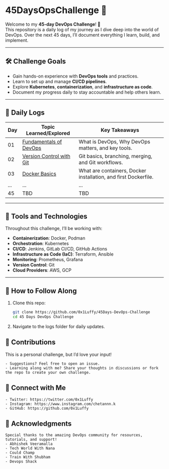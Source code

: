 # 45DaysOpsChallenge 🚀

Welcome to my **45-day DevOps Challenge**! 🎯  
This repository is a daily log of my journey as I dive deep into the world of DevOps. Over the next 45 days, I’ll document everything I learn, build, and implement.  

---

## 🛠️ Challenge Goals  
- Gain hands-on experience with **DevOps tools** and practices.  
- Learn to set up and manage **CI/CD pipelines**.  
- Explore **Kubernetes**, **containerization**, and **infrastructure as code**.  
- Document my progress daily to stay accountable and help others learn.

---

## 📅 Daily Logs  
| Day | Topic Learned/Explored | Key Takeaways |  
| --- | ---------------------- | -------------- |  
| 01  | [Fundamentals of DevOps](logs/day01.md) | What is DevOps, Why DevOps matters, and key tools. |  
| 02  | [Version Control with Git](logs/day02.md) | Git basics, branching, merging, and Git workflows. |  
| 03  | [Docker Basics](logs/day03.md) | What are containers, Docker installation, and first Dockerfile. |  
| ... | ... | ... |  
| 45  | TBD | TBD |  

---

## 🌟 Tools and Technologies  
Throughout this challenge, I’ll be working with:  
- **Containerization**: Docker, Podman  
- **Orchestration**: Kubernetes  
- **CI/CD**: Jenkins, GitLab CI/CD, GitHub Actions  
- **Infrastructure as Code (IaC)**: Terraform, Ansible  
- **Monitoring**: Prometheus, Grafana  
- **Version Control**: Git  
- **Cloud Providers**: AWS, GCP  

---

## 📌 How to Follow Along  
1. Clone this repo:  
   ```bash
   git clone https://github.com/0x1Luffy/45Days-DevOps-Challenge
   cd 45 Days DevOps Challenge
2. Navigate to the logs folder for daily updates.


## 🤝 Contributions

 This is a personal challenge, but I’d love your input!

    - Suggestions? Feel free to open an issue.
    - Learning along with me? Share your thoughts in discussions or fork the repo to create your own challenge.

## 💬 Connect with Me

    - Twitter: https://twitter.com/0x1Luffy
    - Instagram: https://www.instagram.com/chetannn.k
    - GitHub: https://github.com/0x1Luffy

## 🌟 Acknowledgments
    Special thanks to the amazing DevOps community for resources, tutorials, and support!
    - Abhishek Veeramalla
    - Tech World With Nana
    - Could Champ
    - Train With Shubham
    - Devops Shack